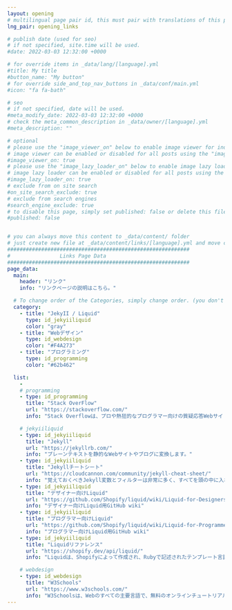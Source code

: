 ```yaml
---
layout: opening
# multilingual page pair id, this must pair with translations of this page. (This name must be unique)
lng_pair: opening_links

# publish date (used for seo)
# if not specified, site.time will be used.
#date: 2022-03-03 12:32:00 +0000

# for override items in _data/lang/[language].yml
#title: My title
#button_name: "My button"
# for override side_and_top_nav_buttons in _data/conf/main.yml
#icon: "fa fa-bath"

# seo
# if not specified, date will be used.
#meta_modify_date: 2022-03-03 12:32:00 +0000
# check the meta_common_description in _data/owner/[language].yml
#meta_description: ""

# optional
# please use the "image_viewer_on" below to enable image viewer for individual pages or posts (_posts/ or [language]/_posts folders).
# image viewer can be enabled or disabled for all posts using the "image_viewer_posts: true" setting in _data/conf/main.yml.
#image_viewer_on: true
# please use the "image_lazy_loader_on" below to enable image lazy loader for individual pages or posts (_posts/ or [language]/_posts folders).
# image lazy loader can be enabled or disabled for all posts using the "image_lazy_loader_posts: true" setting in _data/conf/main.yml.
#image_lazy_loader_on: true
# exclude from on site search
#on_site_search_exclude: true
# exclude from search engines
#search_engine_exclude: true
# to disable this page, simply set published: false or delete this file
#published: false


# you can always move this content to _data/content/ folder
# just create new file at _data/content/links/[language].yml and move content below.
###########################################################
#                Links Page Data
###########################################################
page_data:
  main:
    header: "リンク"
    info: "リンクページの説明はこちら。"

  # To change order of the Categories, simply change order. (you don't need to change list order.)
  category:
    - title: "JekyII / Liquid"
      type: id_jekyiiliquid
      color: "gray"
    - title: "Webデザイン"
      type: id_webdesign
      color: "#F4A273"
    - title: "プログラミング"
      type: id_programming
      color: "#62b462"

  list:
    -
    # programming
    - type: id_programming
      title: "Stack OverFlow"
      url: "https://stackoverflow.com/"
      info: "Stack Overflowは、プロや熱狂的なプログラマー向けの質疑応答Webサイトです。"

    # jekyiiliquid
    - type: id_jekyiiliquid
      title: "Jekyll"
      url: "https://jekyllrb.com/"
      info: "プレーンテキストを静的なWebサイトやブログに変換します。"
    - type: id_jekyiiliquid
      title: "Jekyllチートシート"
      url: "https://cloudcannon.com/community/jekyll-cheat-sheet/"
      info: "覚えておくべきJekyll変数とフィルターは非常に多く、すべてを頭の中に入れておくのは難しい場合があります。 このチートシートは、Jekyllが実行できるすべてのことのクイックリファレンスとして使えます。"
    - type: id_jekyiiliquid
      title: "デザイナー向けLiquid"
      url: "https://github.com/Shopify/liquid/wiki/Liquid-for-Designers"
      info: "デザイナー向けLiquid用GitHub wiki"
    - type: id_jekyiiliquid
      title: "プログラマー向けLiquid"
      url: "https://github.com/Shopify/liquid/wiki/Liquid-for-Programmers"
      info: "プログラマー向けLiquid用GitHub wiki"
    - type: id_jekyiiliquid
      title: "Liquidリファレンス"
      url: "https://shopify.dev/api/liquid/"
      info: "Liquidは、Shopifyによって作成され、Rubyで記述されたテンプレート言語です。 GitHubでオープンソースプロジェクトとして利用できるようになりました。"

    # webdesign
    - type: id_webdesign
      title: "W3Schools"
      url: "https://www.w3schools.com/"
      info: "W3Schoolsは、Webのすべての主要言語で、無料のオンラインチュートリアル、リファレンス、および演習を提供しています。 HTML、CSS、JavaScript、Python、SQL、Javaなどの人気のあるテーマをカバーしています。"
---
```

